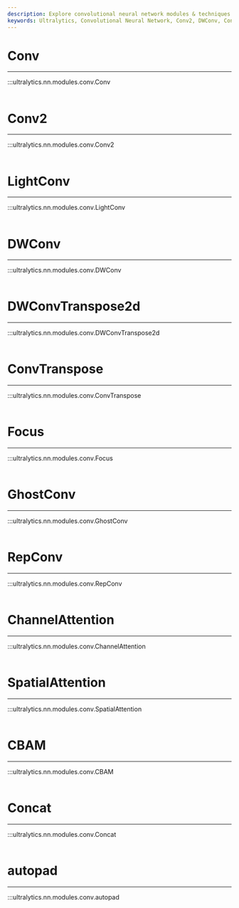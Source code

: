 ```yaml
---
description: Explore convolutional neural network modules & techniques such as LightConv, DWConv, ConvTranspose, GhostConv, CBAM & autopad with Ultralytics Docs.
keywords: Ultralytics, Convolutional Neural Network, Conv2, DWConv, ConvTranspose, GhostConv, ChannelAttention, CBAM, autopad
---
```


# Conv
---
:::ultralytics.nn.modules.conv.Conv
<br><br>

# Conv2
---
:::ultralytics.nn.modules.conv.Conv2
<br><br>

# LightConv
---
:::ultralytics.nn.modules.conv.LightConv
<br><br>

# DWConv
---
:::ultralytics.nn.modules.conv.DWConv
<br><br>

# DWConvTranspose2d
---
:::ultralytics.nn.modules.conv.DWConvTranspose2d
<br><br>

# ConvTranspose
---
:::ultralytics.nn.modules.conv.ConvTranspose
<br><br>

# Focus
---
:::ultralytics.nn.modules.conv.Focus
<br><br>

# GhostConv
---
:::ultralytics.nn.modules.conv.GhostConv
<br><br>

# RepConv
---
:::ultralytics.nn.modules.conv.RepConv
<br><br>

# ChannelAttention
---
:::ultralytics.nn.modules.conv.ChannelAttention
<br><br>

# SpatialAttention
---
:::ultralytics.nn.modules.conv.SpatialAttention
<br><br>

# CBAM
---
:::ultralytics.nn.modules.conv.CBAM
<br><br>

# Concat
---
:::ultralytics.nn.modules.conv.Concat
<br><br>

# autopad
---
:::ultralytics.nn.modules.conv.autopad
<br><br>